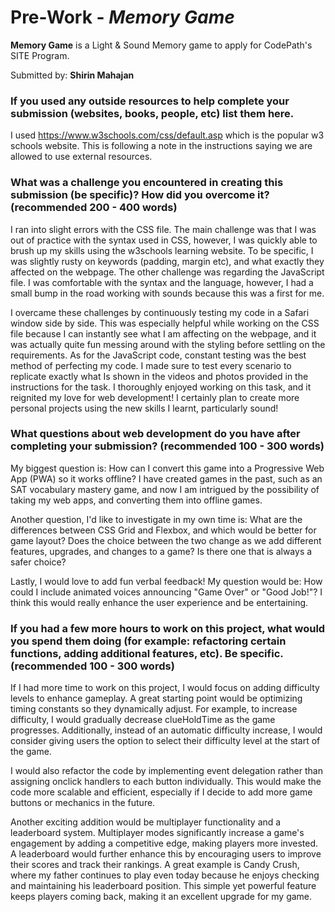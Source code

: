 # Pre-Work - *Memory Game*

**Memory Game** is a Light & Sound Memory game to apply for CodePath's SITE Program.

Submitted by: **Shirin Mahajan**

### If you used any outside resources to help complete your submission (websites, books, people, etc) list them here.

I used https://www.w3schools.com/css/default.asp which is the popular w3 schools website. This is following a note in the instructions saying we are allowed to use external resources. 

### What was a challenge you encountered in creating this submission (be specific)? How did you overcome it? (recommended 200 - 400 words)

I ran into slight errors with the CSS file. The main challenge was that I was out of practice with the syntax used in CSS, however, I was quickly able to brush up my skills using the w3schools learning website. To be specific, I was slightly rusty on keywords (padding, margin etc), and what exactly they affected on the webpage. The other challenge was regarding the JavaScript file. I was comfortable with the syntax and the language, however, I had a small bump in the road working with sounds because this was a first for me. 

I overcame these challenges by continuously testing my code in a Safari window side by side. This was especially helpful while working on the CSS file because I can instantly see what I am affecting on the webpage, and it was actually quite fun messing around with the styling before settling on the requirements. As for the JavaScript code, constant testing was the best method of perfecting my code. I made sure to test every scenario to replicate exactly what Is shown in the videos and photos provided in the instructions for the task. I thoroughly enjoyed working on this task, and it reignited my love for web development! I certainly plan to create more personal projects using the new skills I learnt, particularly sound!

### What questions about web development do you have after completing your submission? (recommended 100 - 300 words)

My biggest question is: How can I convert this game into a Progressive Web App (PWA) so it works offline? I have created games in the past, such as an SAT vocabulary mastery game, and now I am intrigued by the possibility of taking my web apps, and converting them into offline games. 

Another question, I'd like to investigate in my own time is: What are the differences between CSS Grid and Flexbox, and which would be better for game layout? Does the choice between the two change as we add different features, upgrades, and changes to a game? Is there one that is always a safer choice? 

Lastly, I would love to add fun verbal feedback! My question would be: How could I include animated voices announcing "Game Over" or "Good Job!"? I think this would really enhance the user experience and be entertaining.

### If you had a few more hours to work on this project, what would you spend them doing (for example: refactoring certain functions, adding additional features, etc). Be specific. (recommended 100 - 300 words)

If I had more time to work on this project, I would focus on adding difficulty levels to enhance gameplay. A great starting point would be optimizing timing constants so they dynamically adjust. For example, to increase difficulty, I would gradually decrease clueHoldTime as the game progresses. Additionally, instead of an automatic difficulty increase, I would consider giving users the option to select their difficulty level at the start of the game.

I would also refactor the code by implementing event delegation rather than assigning onclick handlers to each button individually. This would make the code more scalable and efficient, especially if I decide to add more game buttons or mechanics in the future.

Another exciting addition would be multiplayer functionality and a leaderboard system. Multiplayer modes significantly increase a game's engagement by adding a competitive edge, making players more invested. A leaderboard would further enhance this by encouraging users to improve their scores and track their rankings. A great example is Candy Crush, where my father continues to play even today because he enjoys checking and maintaining his leaderboard position. This simple yet powerful feature keeps players coming back, making it an excellent upgrade for my game.





